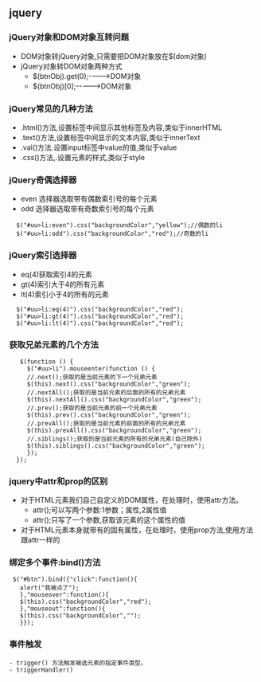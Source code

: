 ## jquery

### jQuery对象和DOM对象互转问题
   - DOM对象转jQuery对象,只需要把DOM对象放在$(dom对象)
   - jQuery对象转DOM对象两种方式
     + $(btnObj).get(0);---->DOM对象
     + $(btnObj)[0];----->DOM对象
### jQuery常见的几种方法
   - .html()方法,设置标签中间显示其他标签及内容,类似于innerHTML
   - .text()方法,设置标签中间显示的文本内容,类似于innerText
   - .val()方法.设置input标签中value的值,类似于value
   - .css()方法,.设置元素的样式,类似于style
### jQuery奇偶选择器
  - even 选择器选取带有偶数索引号的每个元素
  - odd 选择器选取带有奇数索引号的每个元素
  ```
    $("#uu>li:even").css("backgroundColor","yellow");//偶数的li
    $("#uu>li:odd").css("backgroundColor","red");//奇数的li
   ```
### jQuery索引选择器
  - eq(4)获取索引4的元素
  - gt(4)索引大于4的所有元素
  - lt(4)索引小于4的所有的元素
  ```
    $("#uu>li:eq(4)").css("backgroundColor","red");
    $("#uu>li:gt(4)").css("backgroundColor","red");
    $("#uu>li:lt(4)").css("backgroundColor","red");
   ```
### 获取兄弟元素的几个方法
   ```
      $(function () {
	    $("#uu>li").mouseenter(function () {
		//.next();获取的是当前元素的下一个兄弟元素
		$(this).next().css("backgroundColor","green");
		//.nextAll();获取的是当前元素的后面的所有的兄弟元素
		$(this).nextAll().css("backgroundColor","green");
		//.prev();获取的是当前元素的前一个兄弟元素
		$(this).prev().css("backgroundColor","green");
		//.prevAll();获取的是当前元素的前面的所有的兄弟元素
		$(this).prevAll().css("backgroundColor","green");
		//.siblings();获取的是当前元素的所有的兄弟元素(自己除外)
		$(this).siblings().css("backgroundColor","green");
	    });
	 }); 
   ```
###  jquery中attr和prop的区别
  - 对于HTML元素我们自己自定义的DOM属性，在处理时，使用attr方法。
    + attr();可以写两个参数:1参数；属性,2属性值
    + attr();只写了一个参数,获取该元素的这个属性的值
  - 对于HTML元素本身就带有的固有属性，在处理时，使用prop方法,使用方法跟attr一样的
### 绑定多个事件:bind()方法
 ```
  $("#btn").bind({"click":function(){
	alert("我被点了");
    },"mouseover":function(){
	$(this).css("backgroundColor","red");
    },"mouseout":function(){
	$(this).css("backgroundColor","");
    }});
   ```
  ### 事件触发
    - trigger() 方法触发被选元素的指定事件类型。
    - triggerHandler() 
